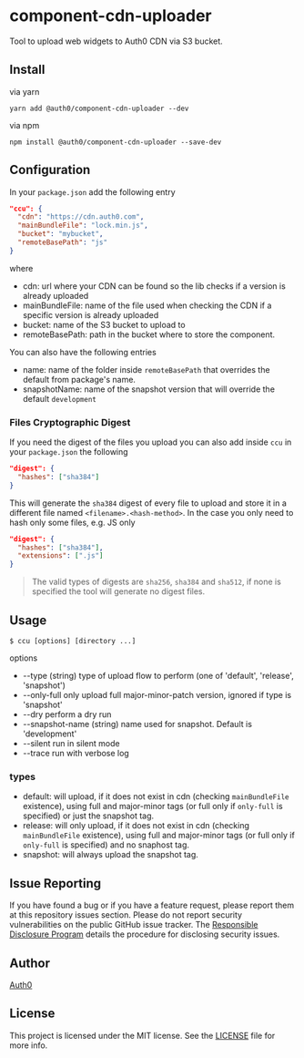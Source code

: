 # component-cdn-uploader

Tool to upload web widgets to Auth0 CDN via S3 bucket.

## Install

via yarn
```
yarn add @auth0/component-cdn-uploader --dev
```

via npm
```
npm install @auth0/component-cdn-uploader --save-dev
```

## Configuration

In your `package.json` add the following entry

```json
"ccu": {
  "cdn": "https://cdn.auth0.com",
  "mainBundleFile": "lock.min.js",
  "bucket": "mybucket",
  "remoteBasePath": "js"
}
```

where

- cdn: url where your CDN can be found so the lib checks if a version is already uploaded
- mainBundleFile: name of the file used when checking the CDN if a specific version is already uploaded
- bucket: name of the S3 bucket to upload to
- remoteBasePath: path in the bucket where to store the component.

You can also have the following entries

- name: name of the folder inside `remoteBasePath` that overrides the default from package's name.
- snapshotName: name of the snapshot version that will override the default `development`

### Files Cryptographic Digest

If you need the digest of the files you upload you can also add inside `ccu` in your `package.json` the following

```json
"digest": {
  "hashes": ["sha384"]
}
```

This will generate the `sha384` digest of every file to upload and store it in a different file named `<filename>.<hash-method>`. In the case you only need to hash only some files, e.g. JS only

```json
"digest": {
  "hashes": ["sha384"],
  "extensions": [".js"]
}
```

> The valid types of digests are `sha256`, `sha384` and `sha512`, if none is specified the tool will generate no digest files.

## Usage

```
$ ccu [options] [directory ...]
```

options
*  --type (string) type of upload flow to perform (one of 'default', 'release', 'snapshot')
* --only-full only upload full major-minor-patch version, ignored if type is 'snapshot'
* --dry perform a dry run
* --snapshot-name (string) name used for snapshot. Default is 'development'
* --silent run in silent mode
* --trace run with verbose log

### types

- default: will upload, if it does not exist in cdn (checking `mainBundleFile` existence), using full and major-minor tags (or full only if `only-full` is specified) or just the snapshot tag.
- release: will only upload, if it does not exist in cdn (checking `mainBundleFile` existence), using full and major-minor tags (or full only if `only-full` is specified) and no snaphost tag.
- snapshot: will always upload the snapshot tag.

## Issue Reporting

If you have found a bug or if you have a feature request, please report them at this repository issues section. Please do not report security vulnerabilities on the public GitHub issue tracker. The [Responsible Disclosure Program](https://auth0.com/whitehat) details the procedure for disclosing security issues.

## Author

[Auth0](auth0.com)

## License

This project is licensed under the MIT license. See the [LICENSE](LICENSE) file for more info.

